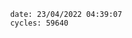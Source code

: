 

                date: 23/04/2022 04:39:07
                cycles: 59640

                         